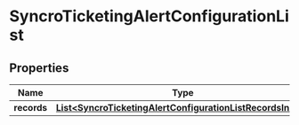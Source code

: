 

# SyncroTicketingAlertConfigurationList


## Properties

| Name | Type | Description | Notes |
|------------ | ------------- | ------------- | -------------|
|**records** | [**List&lt;SyncroTicketingAlertConfigurationListRecordsInner&gt;**](SyncroTicketingAlertConfigurationListRecordsInner.md) |  |  |



